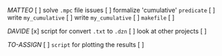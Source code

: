 

*MATTEO*
  [ ] solve `.mpc` file issues
  [ ] formalize 'cumulative' `predicate`
  [ ] write `my_cumulative`
  [ ] write `my_cumulative`
  [ ] `makefile`
  [ ] 


*DAVIDE*
  [x] script for convert `.txt` to `.dzn`
  [ ] look at other projects
  [ ] 


*TO-ASSIGN*
  [ ] `script` for plotting the results
  [ ] 

